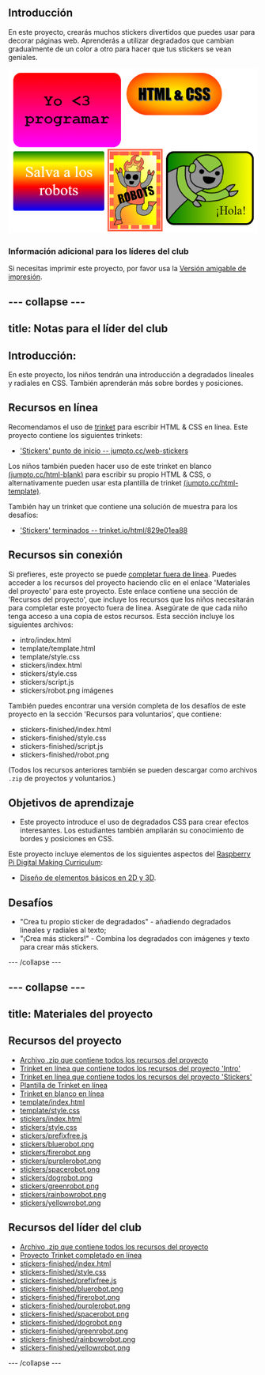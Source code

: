 ## Introducción

En este proyecto, crearás muchos stickers divertidos que puedes usar para decorar páginas web. Aprenderás a utilizar degradados que cambian gradualmente de un color a otro para hacer que tus stickers se vean geniales.

![captura de pantalla](images/stickers-finished.png)

### Información adicional para los líderes del club

Si necesitas imprimir este proyecto, por favor usa la [Versión amigable de impresión](https://projects.raspberrypi.org/es-LA/projects/stickers/print).

--- collapse ---
---
title: Notas para el líder del club
---

## Introducción:

En este proyecto, los niños tendrán una introducción a degradados lineales y radiales en CSS. También aprenderán más sobre bordes y posiciones.

## Recursos en línea

Recomendamos el uso de [trinket](https://trinket.io/) para escribir HTML & CSS en línea. Este proyecto contiene los siguientes trinkets:

* ['Stickers' punto de inicio -- jumpto.cc/web-stickers](http://jumpto.cc/web-stickers)

Los niños también pueden hacer uso de este trinket en blanco [(jumpto.cc/html-blank)](http://jumpto.cc/html-blank) para escribir su propio HTML & CSS, o alternativamente pueden usar esta plantilla de trinket [(jumpto.cc/html-template)](http://jumpto.cc/html-template).

También hay un trinket que contiene una solución de muestra para los desafíos:

* ['Stickers' terminados -- trinket.io/html/829e01ea88](https://trinket.io/html/829e01ea88)

## Recursos sin conexión

Si prefieres, este proyecto se puede [completar fuera de línea](https://www.codeclubprojects.org/en-GB/resources/webdev-working-offline/). Puedes acceder a los recursos del proyecto haciendo clic en el enlace 'Materiales del proyecto' para este proyecto. Este enlace contiene una sección de 'Recursos del proyecto', que incluye los recursos que los niños necesitarán para completar este proyecto fuera de línea. Asegúrate de que cada niño tenga acceso a una copia de estos recursos. Esta sección incluye los siguientes archivos:

* intro/index.html
* template/template.html
* template/style.css
* stickers/index.html
* stickers/style.css
* stickers/script.js
* stickers/robot.png imágenes

También puedes encontrar una versión completa de los desafíos de este proyecto en la sección 'Recursos para voluntarios', que contiene:

* stickers-finished/index.html
* stickers-finished/style.css
* stickers-finished/script.js
* stickers-finished/robot.png

(Todos los recursos anteriores también se pueden descargar como archivos `.zip` de proyectos y voluntarios.)

## Objetivos de aprendizaje

* Este proyecto introduce el uso de degradados CSS para crear efectos interesantes. Los estudiantes también ampliarán su conocimiento de bordes y posiciones en CSS. 

Este proyecto incluye elementos de los siguientes aspectos del [Raspberry Pi Digital Making Curriculum](http://rpf.io/curriculum):

* [Diseño de elementos básicos en 2D y 3D](https://www.raspberrypi.org/curriculum/design/creator).

## Desafíos

* "Crea tu propio sticker de degradados" - añadiendo degradados lineales y radiales al texto;
* "¡Crea más stickers!" - Combina los degradados con imágenes y texto para crear más stickers.

--- /collapse ---

--- collapse ---
---
title: Materiales del proyecto
---

## Recursos del proyecto

* [Archivo .zip que contiene todos los recursos del proyecto](http://rpf.io/p/es-LA/stickers-go)
* [Trinket en línea que contiene todos los recursos del proyecto 'Intro'](http://jumpto.cc/web-intro)
* [Trinket en línea que contiene todos los recursos del proyecto 'Stickers'](http://jumpto.cc/web-stickers)
* [Plantilla de Trinket en línea](http://jumpto.cc/trinket-template)
* [Trinket en blanco en línea](http://jumpto.cc/trinket-blank)
* [template/index.html](resources/template-index.html)
* [template/style.css](resources/template-style.css)
* [stickers/index.html](resources/stickers-index.html)
* [stickers/style.css](resources/stickers-style.css)
* [stickers/prefixfree.js](resources/stickers-prefixfree.js)
* [stickers/bluerobot.png](resources/stickers-bluerobot.png)
* [stickers/firerobot.png](resources/stickers-firerobot.png)
* [stickers/purplerobot.png](resources/stickers-purplerobot.png)
* [stickers/spacerobot.png](resources/stickers-spacerobot.png)
* [stickers/dogrobot.png](resources/stickers-dogrobot.png)
* [stickers/greenrobot.png](resources/stickers-greenrobot.png)
* [stickers/rainbowrobot.png](resources/stickers-rainbowrobot.png)
* [stickers/yellowrobot.png](resources/stickers-yellowrobot.png)

## Recursos del líder del club

* [Archivo .zip que contiene todos los recursos del proyecto](http://rpf.io/p/es-LA/stickers-go)
* [Proyecto Trinket completado en línea](https://trinket.io/html/829e01ea88)
* [stickers-finished/index.html](resources/stickers-finished-index.html)
* [stickers-finished/style.css](resources/stickers-finished-style.css)
* [stickers-finished/prefixfree.js](resources/stickers-finished-prefixfree.js)
* [stickers-finished/bluerobot.png](resources/stickers-finished-bluerobot.png)
* [stickers-finished/firerobot.png](resources/stickers-finished-firerobot.png)
* [stickers-finished/purplerobot.png](resources/stickers-finished-purplerobot.png)
* [stickers-finished/spacerobot.png](resources/stickers-finished-spacerobot.png)
* [stickers-finished/dogrobot.png](resources/stickers-finished-dogrobot.png)
* [stickers-finished/greenrobot.png](resources/stickers-finished-greenrobot.png)
* [stickers-finished/rainbowrobot.png](resources/stickers-finished-rainbowrobot.png)
* [stickers-finished/yellowrobot.png](resources/stickers-finished-yellowrobot.png)

--- /collapse ---